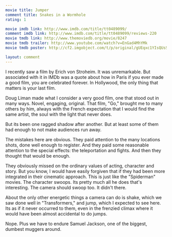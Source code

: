 ```yaml
---
movie title: Jumper
comment title: Snakes in a Wormhole
rating: 1

movie imdb link: http://www.imdb.com/title/tt0489099/
comment imdb link: http://www.imdb.com/title/tt0489099/reviews-220
movie tmdb link: http://www.themoviedb.org/movie/8247
movie tmdb trailer: http://www.youtube.com/watch?v=EnGad4MhYMk
movie tmdb poster: http://cf2.imgobject.com/t/p/original/gUEqxc1YIsQUsSHo37pGs7cbQ6e.jpg

layout: comment
---
```


I recently saw a film by Erich von Stroheim. It was unremarkable. But associated with it in IMDb was a quote about how in Paris if you ever made a good film, you are celebrated forever. In Hollywood, the only thing that matters is your last film.

Doug Liman made what I consider a very good film, one that stood out in many ways. Novel, engaging, original. That film, "Go," brought me to many others by him, always with the French expectation that I would find the same artist, the soul with the light that never does.

But its been one ragged shadow after another. But at least some of them had enough to not make audiences run away.

The mistakes here are obvious. They paid attention to the many locations shots, done well enough to register. And they paid some reasonable attention to the special effects: the teleportation and fights. And then they thought that would be enough. 

They obviously missed on the ordinary values of acting, character and story. But you know, I would have easily forgiven that if they had been more integrated in their cinematic approach. This is just like the "Spiderman" movies. The character swoops. Its pretty much all he does that's interesting. The camera should swoop too. It didn't there.

About the only other energetic things a camera can do is shake, which we saw done well in "Transformers," and jump, which I expected to see here. Its as if it never occurred to them, even in the frenzied climax where it would have been almost accidental to do jumps. 

Nope. Plus we have to endure Samuel Jackson, one of the biggest, dumbest muggers around.